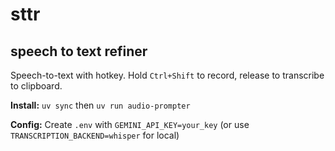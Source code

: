 # sttr
## speech to text refiner

Speech-to-text with hotkey. Hold `Ctrl+Shift` to record, release to transcribe to clipboard.

**Install:** `uv sync` then `uv run audio-prompter`

**Config:** Create `.env` with `GEMINI_API_KEY=your_key` (or use `TRANSCRIPTION_BACKEND=whisper` for local)